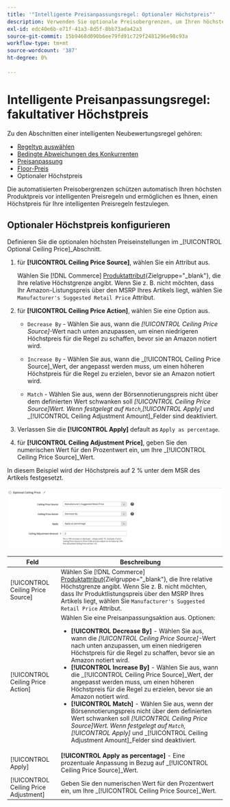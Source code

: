 ```yaml
---
title: '"Intelligente Preisanpassungsregel: Optionaler Höchstpreis"'
description: Verwenden Sie optionale Preisobergrenzen, um Ihren höchsten Produktpreis vor den intelligenten Preisregeln zu schützen, die Ihre Amazon-Auflistungen verwalten.
exl-id: edc40e6b-e71f-41a3-8d5f-8bb73ada42a3
source-git-commit: 15b9468d090b6ee79fd91c729f2481296e98c93a
workflow-type: tm+mt
source-wordcount: '387'
ht-degree: 0%

---
```


# Intelligente Preisanpassungsregel: fakultativer Höchstpreis

Zu den Abschnitten einer intelligenten Neubewertungsregel gehören:

- [Regeltyp auswählen](./intelligent-repricing-rules.md)
- [Bedingte Abweichungen des Konkurrenten](./competitor-conditional-variances.md)
- [Preisanpassung](./price-adjustment.md)
- [Floor-Preis](./floor-price.md)
- Optionaler Höchstpreis

Die automatisierten Preisobergrenzen schützen automatisch Ihren höchsten Produktpreis vor intelligenten Preisregeln und ermöglichen es Ihnen, einen Höchstpreis für Ihre intelligenten Preisregeln festzulegen.

## Optionaler Höchstpreis konfigurieren

Definieren Sie die optionalen höchsten Preiseinstellungen im _[!UICONTROL Optional Ceiling Price]_Abschnitt.

1. für **[!UICONTROL Ceiling Price Source]**, wählen Sie ein Attribut aus.

   Wählen Sie [!DNL Commerce] [Produktattribut](https://docs.magento.com/user-guide/catalog/product-attributes.html){Zielgruppe=&quot;_blank&quot;}, die Ihre relative Höchstgrenze angibt. Wenn Sie z. B. nicht möchten, dass Ihr Amazon-Listungspreis über den MSRP Ihres Artikels liegt, wählen Sie `Manufacturer's Suggested Retail Price` Attribut.

1. für **[!UICONTROL Ceiling Price Action]**, wählen Sie eine Option aus.

   - `Decrease By` - Wählen Sie aus, wann die _[!UICONTROL Ceiling Price Source]_-Wert nach unten anzupassen, um einen niedrigeren Höchstpreis für die Regel zu schaffen, bevor sie an Amazon notiert wird.

   - `Increase By` - Wählen Sie aus, wann die _[!UICONTROL Ceiling Price Source]_Wert, der angepasst werden muss, um einen höheren Höchstpreis für die Regel zu erzielen, bevor sie an Amazon notiert wird.

   - `Match` - Wählen Sie aus, wenn der Börsennotierungspreis nicht über dem definierten Wert schwanken soll _[!UICONTROL Ceiling Price Source]_Wert. Wenn festgelegt auf `Match`,_[!UICONTROL Apply]_ und _[!UICONTROL Ceiling Adjustment Amount]_Felder sind deaktiviert.

1. Verlassen Sie die **[!UICONTROL Apply]** default as `Apply as percentage`.

1. für **[!UICONTROL Ceiling Adjustment Price]**, geben Sie den numerischen Wert für den Prozentwert ein, um Ihre _[!UICONTROL Ceiling Price Source]_Wert.

In diesem Beispiel wird der Höchstpreis auf 2 % unter dem MSR des Artikels festgesetzt.

![Intelligente Preisanpassungsregel - fakultativer Höchstpreis](assets/ob-intelligent-price-rule-ceiling.png)

| Feld | Beschreibung |
|---|---|
| [!UICONTROL Ceiling Price Source] | Wählen Sie [!DNL Commerce] [Produktattribut](https://docs.magento.com/user-guide/catalog/product-attributes.html){Zielgruppe=&quot;_blank&quot;}, die Ihre relative Höchstgrenze angibt. Wenn Sie z. B. nicht möchten, dass Ihr Produktlistungspreis über den MSRP Ihres Artikels liegt, wählen Sie `Manufacturer's Suggested Retail Price` Attribut. |
| [!UICONTROL Ceiling Price Action] | Wählen Sie eine Preisanpassungsaktion aus. Optionen:<ul><li>**[!UICONTROL Decrease By]** - Wählen Sie aus, wann die _[!UICONTROL Ceiling Price Source]_-Wert nach unten anzupassen, um einen niedrigeren Höchstpreis für die Regel zu schaffen, bevor sie an Amazon notiert wird.</li><li>**[!UICONTROL Increase By]** - Wählen Sie aus, wann die _[!UICONTROL Ceiling Price Source]_Wert, der angepasst werden muss, um einen höheren Höchstpreis für die Regel zu erzielen, bevor sie an Amazon notiert wird.</li><li>**[!UICONTROL Match]** - Wählen Sie aus, wenn der Börsennotierungspreis nicht über dem definierten Wert schwanken soll _[!UICONTROL Ceiling Price Source]_Wert. Wenn festgelegt auf `Match`,_[!UICONTROL Apply]_ und _[!UICONTROL Ceiling Adjustment Amount]_Felder sind deaktiviert.</li></ul> |
| [!UICONTROL Apply] | **[!UICONTROL Apply as percentage]** - Eine prozentuale Anpassung in Bezug auf _[!UICONTROL Ceiling Price Source]_Wert. |
| [!UICONTROL Ceiling Price Adjustment] | Geben Sie den numerischen Wert für den Prozentwert ein, um Ihre _[!UICONTROL Ceiling Price Source]_Wert. |

